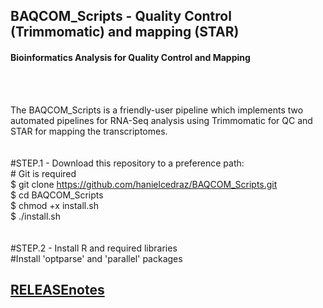 
## BAQCOM_Scripts - Quality Control (Trimmomatic) and mapping (STAR) <br>
#### Bioinformatics Analysis for Quality Control and Mapping
<br>
<br>

The BAQCOM_Scripts is a friendly-user pipeline which implements two automated pipelines for RNA-Seq analysis using Trimmomatic for QC and  STAR for mapping the transcriptomes.
<br>
<br>
<br>
#STEP.1 - Download this repository to a preference path:<br>
	# Git is required<br>
	 $ git clone https://github.com/hanielcedraz/BAQCOM_Scripts.git<br>
	 $ cd BAQCOM_Scripts<br>
	 $ chmod +x install.sh<br>
	 $ ./install.sh<br>
<br>
<br>
#STEP.2 - Install R and required libraries<br>
	#Install 'optparse' and 'parallel' packages



## <a href="https://github.com/hanielcedraz/CNPSA_Script/blob/master/RELEASE_notes">RELEASEnotes</a>

